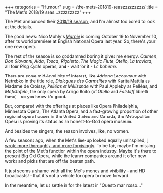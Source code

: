 +++
categories = "Humour"
slug = /the-mets-201819-seaszzzzzzzzz/
title = "The Met&#039;s 2018/19 seas...zzzzzzzzz"
+++

The Met announced their [2018/19 season](http://www.metopera.org/Season/2018-19-season/), and I'm almost too bored to look at the details.

The good news: Nico Muhly's [*Marnie*](/left-wanting-more-enos-marnie/) is coming October 19 to November 10, after its world premiere at English National Opera last year. So, there's your one new opera.

The rest of the season is so goddamned boring it gives me energy. *Carmen*, *Don Giovanni*, *Aida*, *Tosca*, *Rigoletto*, *The Magic Flute*, *Otello*, *La traviata*, all four *Ring Cycle* operas, and - wait for it - *La bohème*. 

There are some mid-level bits of interest, like *Adriana Lecouvreur* with Netrebko in the title role, *Dialogues des Carmélites* with Karita Mattila as Madame de Croissy, *Pelléas et Mélisande* with Paul Appleby as Pelléas, and *Mefistofele*, the only opera by Arrigo Boito (of *Otello* and *Falstaff* libretti fame) - so you know it's good.

But, compared with the offerings at places like Opera Philadelphia, Minnesota Opera, The Atlanta Opera, and a fast-growing proportion of other regional opera houses in the United States and Canada, the Metropolitan Opera is proving its status as an honest-to-God opera museum.

And besides the singers, the season involves, like, no women.

A few seasons ago, when the Met's line-up looked equally uninspired, [I wrote more thoroughly, and more forgivingly](https://www.schmopera.com/missing-the-point-the-mets-201516-season/). To be fair, maybe I'm missing the point of the Met's function within the opera industry. Maybe it's there to present Big Old Opera, while the leaner companies around it offer new works and picks that are off the beaten path. 

It just seems a shame, with all the Met's money and visibility - and HD broadcasts! - that it's not a vehicle for opera to move forward.

In the meantime, let us settle in for the latest in "Questo mar rosso..."

